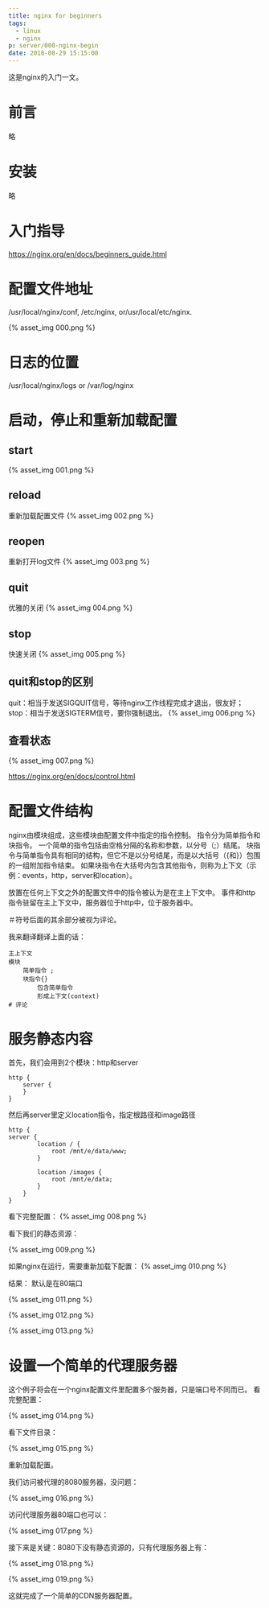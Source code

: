 ```yaml
---
title: nginx for beginners
tags:
  - linux
  - nginx
p: server/000-nginx-begin
date: 2018-08-29 15:15:08
---
```


这是nginx的入门一文。

# 前言
略
# 安装
略
# 入门指导
https://nginx.org/en/docs/beginners_guide.html

# 配置文件地址
/usr/local/nginx/conf, /etc/nginx, or/usr/local/etc/nginx.

{% asset_img 000.png %}

# 日志的位置
/usr/local/nginx/logs or /var/log/nginx
# 启动，停止和重新加载配置
## start
{% asset_img 001.png %}
## reload
重新加载配置文件
{% asset_img 002.png %}
## reopen
重新打开log文件
 {% asset_img 003.png %}
## quit
优雅的关闭
 {% asset_img 004.png %}
## stop
快速关闭
 {% asset_img 005.png %}
## quit和stop的区别
quit：相当于发送SIGQUIT信号，等待nginx工作线程完成才退出，很友好；
stop：相当于发送SIGTERM信号，要你强制退出。
{% asset_img 006.png %}
 
## 查看状态
 {% asset_img 007.png %}

https://nginx.org/en/docs/control.html

# 配置文件结构
nginx由模块组成，这些模块由配置文件中指定的指令控制。 指令分为简单指令和块指令。 一个简单的指令包括由空格分隔的名称和参数，以分号（;）结尾。 块指令与简单指令具有相同的结构，但它不是以分号结尾，而是以大括号（{和}）包围的一组附加指令结束。 如果块指令在大括号内包含其他指令，则称为上下文（示例：events，http，server和location）。

放置在任何上下文之外的配置文件中的指令被认为是在主上下文中。 事件和http指令驻留在主上下文中，服务器位于http中，位于服务器中。

＃符号后面的其余部分被视为评论。

我来翻译翻译上面的话：
```
主上下文
模块
	简单指令 ;
	块指令{}
		包含简单指令
		形成上下文(context)
# 评论
```

# 服务静态内容
首先，我们会用到2个模块：http和server
```shell
http {
    server {
    }
}
```
然后再server里定义location指令，指定根路径和image路径
```
http {
server {
        location / {
            root /mnt/e/data/www;
        }

        location /images {
            root /mnt/e/data;
        }
    }
}
```
看下完整配置：
 {% asset_img 008.png %}

看下我们的静态资源：
 
{% asset_img 009.png %}

如果nginx在运行，需要重新加载下配置：
 {% asset_img 010.png %}

结果：
默认是在80端口
 
 {% asset_img 011.png %}
 
{% asset_img 012.png %}

{% asset_img 013.png %}

# 设置一个简单的代理服务器
这个例子将会在一个nginx配置文件里配置多个服务器，只是端口号不同而已。
看完整配置：

 {% asset_img 014.png %}

看下文件目录：

{% asset_img 015.png %}
 
重新加载配置。

我们访问被代理的8080服务器，没问题：
 
 {% asset_img 016.png %}

访问代理服务器80端口也可以：
 
 {% asset_img 017.png %}

接下来是关键：8080下没有静态资源的，只有代理服务器上有：
 
 {% asset_img 018.png %}
 
 {% asset_img 019.png %}

这就完成了一个简单的CDN服务器配置。

